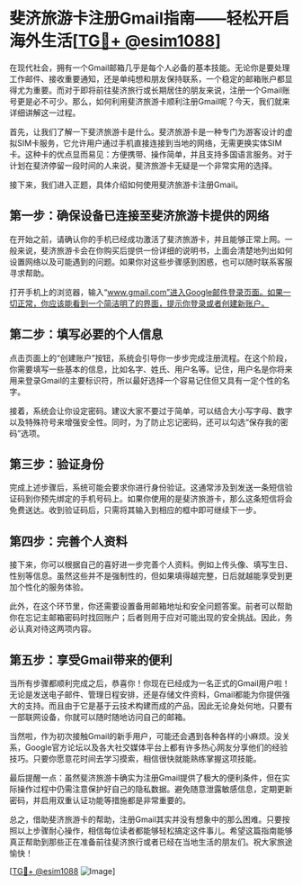 # 斐济旅游卡注册Gmail指南——轻松开启海外生活[[TG💪+ @esim1088](https://t.me/s/esim1088)]

在现代社会，拥有一个Gmail邮箱几乎是每个人必备的基本技能。无论你是要处理工作邮件、接收重要通知，还是单纯想和朋友保持联系，一个稳定的邮箱账户都显得尤为重要。而对于即将前往斐济旅行或长期居住的朋友来说，注册一个Gmail账号更是必不可少。那么，如何利用斐济旅游卡顺利注册Gmail呢？今天，我们就来详细讲解这一过程。

首先，让我们了解一下斐济旅游卡是什么。斐济旅游卡是一种专门为游客设计的虚拟SIM卡服务，它允许用户通过手机直接连接到当地的网络，无需更换实体SIM卡。这种卡的优点显而易见：方便携带、操作简单，并且支持多国语言服务。对于计划在斐济停留一段时间的人来说，斐济旅游卡无疑是一个非常实用的选择。

接下来，我们进入正题，具体介绍如何使用斐济旅游卡注册Gmail。

## 第一步：确保设备已连接至斐济旅游卡提供的网络

在开始之前，请确认你的手机已经成功激活了斐济旅游卡，并且能够正常上网。一般来说，斐济旅游卡会在你购买后提供一份详细的说明书，上面会清楚地列出如何设置网络以及可能遇到的问题。如果你对这些步骤感到困惑，也可以随时联系客服寻求帮助。

打开手机上的浏览器，输入“www.gmail.com”进入Google邮件登录页面。如果一切正常，你应该能看到一个简洁明了的界面，提示你登录或者创建新账户。

## 第二步：填写必要的个人信息

点击页面上的“创建账户”按钮，系统会引导你一步步完成注册流程。在这个阶段，你需要填写一些基本的信息，比如名字、姓氏、用户名等。记住，用户名是你将来用来登录Gmail的主要标识符，所以最好选择一个容易记住但又具有一定个性的名字。

接着，系统会让你设定密码。建议大家不要过于简单，可以结合大小写字母、数字以及特殊符号来增强安全性。同时，为了防止忘记密码，还可以勾选“保存我的密码”选项。

## 第三步：验证身份

完成上述步骤后，系统可能会要求你进行身份验证。这通常涉及到发送一条短信验证码到你预先绑定的手机号码上。如果你使用的是斐济旅游卡，那么这条短信将会免费送达。收到验证码后，只需将其输入到相应的框中即可继续下一步。

## 第四步：完善个人资料

接下来，你可以根据自己的喜好进一步完善个人资料。例如上传头像、填写生日、性别等信息。虽然这些并不是强制性的，但如果填得越完整，日后就越能享受到更加个性化的服务体验。

此外，在这个环节里，你还需要设置备用邮箱地址和安全问题答案。前者可以帮助你在忘记主邮箱密码时找回账户；后者则用于应对可能出现的安全挑战。因此，务必认真对待这两项内容。

## 第五步：享受Gmail带来的便利

当所有步骤都顺利完成之后，恭喜你！你现在已经成为一名正式的Gmail用户啦！无论是发送电子邮件、管理日程安排，还是存储文件资料，Gmail都能为你提供强大的支持。而且由于它是基于云技术构建而成的产品，因此无论身处何地，只要有一部联网设备，你就可以随时随地访问自己的邮箱。

当然啦，作为初次接触Gmail的新手用户，可能还会遇到各种各样的小麻烦。没关系，Google官方论坛以及各大社交媒体平台上都有许多热心网友分享他们的经验技巧。只要你愿意花时间去学习摸索，相信很快就能熟练掌握这项技能。

最后提醒一点：虽然斐济旅游卡确实为注册Gmail提供了极大的便利条件，但在实际操作过程中仍需注意保护好自己的隐私数据。避免随意泄露敏感信息，定期更新密码，并启用双重认证功能等措施都是非常重要的。

总之，借助斐济旅游卡的帮助，注册Gmail其实并没有想象中的那么困难。只要按照以上步骤耐心操作，相信每位读者都能够轻松搞定这件事儿。希望这篇指南能够真正帮助到那些正在准备前往斐济旅行或者已经在当地生活的朋友们。祝大家旅途愉快！

[[TG💪+ @esim1088](https://t.me/s/esim1088) ![Image](https://i.postimg.cc/4NQfJmqS/Snipaste-2025-05-13-00-14-12.png)]